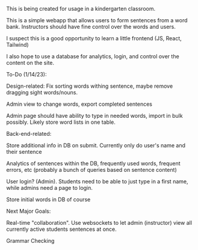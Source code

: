 This is being created for usage in a kindergarten classroom.

This is a simple webapp that allows users to form sentences from a word bank. Instructors should have fine control over the words and users.

I suspect this is a good opportunity to learn a little frontend (JS, React, Tailwind)

I also hope to use a database for analytics, login, and control over the content on the site.

To-Do (1/14/23): 

Design-related:
Fix sorting words withing sentence, maybe remove dragging sight words/nouns.

Admin view to change words, export completed sentences

Admin page should have ability to type in needed words, import in bulk possibly. Likely store word lists in one table.


Back-end-related:

Store additional info in DB on submit. Currently only do user's name and their sentence

Analytics of sentences within the DB, frequently used words, frequent errors, etc (probably a bunch of queries based on sentence content)

User login? (Admin). Students need to be able to just type in a first name, while admins need a page to login.

Store initial words in DB of course


Next Major Goals: 

Real-time "collaboration". Use websockets to let admin (instructor) view all currently active students sentences at once.

Grammar Checking
